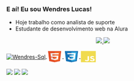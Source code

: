 ### E aí! Eu sou Wendres Lucas!

 - Hoje trabalho como analista de suporte 
 - Estudante de desenvolvimento web na Alura
 
<div align="center">
    <a href="https://github.com/wendreslucas">
    <img height="150em" src="https://github-readme-stats.vercel.app/api?username=wendreslucas&show_icons=true&theme=dark&include_all_commits=true&count_private=true"/>
    <img height="150em" src="https://github-readme-stats.vercel.app/api/top-langs/?username=wendreslucas&layout=compact&langs_count=7&theme=dark"/>
  </div>
    <div style="display: inline_block"><br>
    <img align="center" alt="Wendres-Sql" height="30" width="40" src="https://cdn.jsdelivr.net/gh/devicons/devicon/icons/mysql/mysql-plain-wordmark.svg">
    <img align="center" alt="Wendres-HTML" height="30" width="40" src="https://raw.githubusercontent.com/devicons/devicon/master/icons/html5/html5-original.svg">
    <img align="center" alt="Wendres-CSS" height="30" width="40" src="https://raw.githubusercontent.com/devicons/devicon/master/icons/css3/css3-original.svg">
    <img align="center" alt="Wendres-Js" height="30" width="40" src="https://raw.githubusercontent.com/devicons/devicon/master/icons/javascript/javascript-plain.svg">
      </div><br>
       
  <div> 
    <a href="https://instagram.com/wendres_lucas" target="_blank"><img src="https://img.shields.io/badge/-Instagram-%23E4405F?style=for-the-badge&logo=instagram&logoColor=white" target="_blank"></a>
    <a href = "mailto:wendreslucas@gmail.com"><img src="https://img.shields.io/badge/-Gmail-%23333?style=for-the-badge&logo=gmail&logoColor=white" target="_blank"></a>
    <a href="https://www.linkedin.com/in/wendres-lucas-b55951160/" target="_blank"><img src="https://img.shields.io/badge/-LinkedIn-%230077B5?style=for-the-badge&logo=linkedin&logoColor=white" target="_blank"></a>    
  
   </div>
